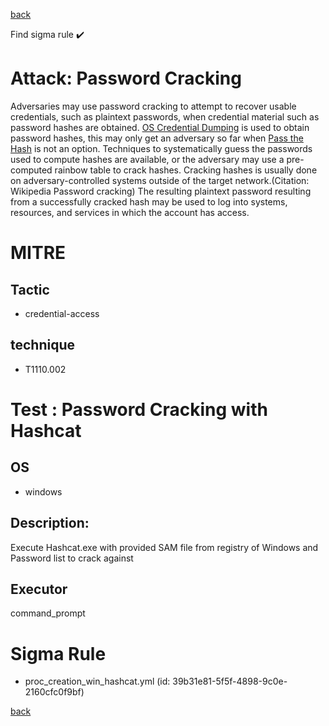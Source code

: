 
[back](../index.md)

Find sigma rule :heavy_check_mark: 

# Attack: Password Cracking 

Adversaries may use password cracking to attempt to recover usable credentials, such as plaintext passwords, when credential material such as password hashes are obtained. [OS Credential Dumping](https://attack.mitre.org/techniques/T1003) is used to obtain password hashes, this may only get an adversary so far when [Pass the Hash](https://attack.mitre.org/techniques/T1550/002) is not an option. Techniques to systematically guess the passwords used to compute hashes are available, or the adversary may use a pre-computed rainbow table to crack hashes. Cracking hashes is usually done on adversary-controlled systems outside of the target network.(Citation: Wikipedia Password cracking) The resulting plaintext password resulting from a successfully cracked hash may be used to log into systems, resources, and services in which the account has access.

# MITRE
## Tactic
  - credential-access


## technique
  - T1110.002


# Test : Password Cracking with Hashcat
## OS
  - windows


## Description:
Execute Hashcat.exe with provided SAM file from registry of Windows and Password list to crack against

## Executor
command_prompt

# Sigma Rule
 - proc_creation_win_hashcat.yml (id: 39b31e81-5f5f-4898-9c0e-2160cfc0f9bf)



[back](../index.md)
